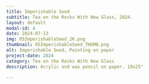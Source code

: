 ```yaml
---
title: Imperishable Seed
subtitle: Tea on the Rocks With New Glass, 2024.
layout: default
modal-id: 4
date: 2024-07-13
img: 05ImperishableSeed_2K.png
thumbnail: 05ImperishableSeed_THUMB.png
alt: Imperishable Seed, Painting on paper
project-date: 2024
category: Tea on the Rocks With New Glass
description: Acrylic and wax pencil on paper. 19x25"

---
```

